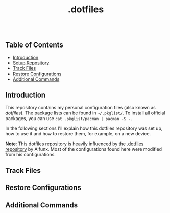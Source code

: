 <div align="center">
    <h1>.dotfiles</h1>
    <br><br>
</div>

## Table of Contents

+ [Introduction](#introduction)
+ [Setup Repository](#setup-repository)
+ [Track Files](#track-files)
+ [Restore Configurations](#restore-configurations)
+ [Additional Commands](#additional-commands)

## Introduction

This repository contains my personal configuration files (also known as
*dotfiles*). The package lists can be found in `~/.pkglist/`. To install all
official packages, you can use `cat .pkglist/pacman | pacman -S -`.

In the following sections I'll explain how this dotfiles repository was set up,
how to use it and how to restore them, for example, on a new device.

**Note**: This dotfiles repository is heavily influenced by the [.dotfiles
repository](https://github.com/alfunx/.dotfiles) by Alfunx. Most of the
configurations found here were modified from his configurations.

## Track Files

## Restore Configurations

## Additional Commands

